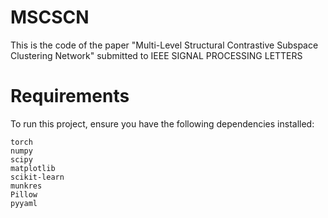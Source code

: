 # MSCSCN
This is the code of the paper "Multi-Level Structural Contrastive Subspace Clustering Network" submitted to IEEE SIGNAL PROCESSING LETTERS
# Requirements
To run this project, ensure you have the following dependencies installed:

```
torch
numpy
scipy
matplotlib
scikit-learn
munkres
Pillow
pyyaml
```
